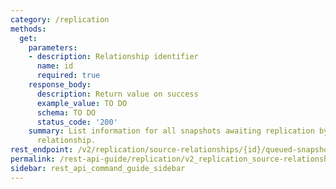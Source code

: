```yaml
---
category: /replication
methods:
  get:
    parameters:
    - description: Relationship identifier
      name: id
      required: true
    response_body:
      description: Return value on success
      example_value: TO DO
      schema: TO DO
      status_code: '200'
    summary: List information for all snapshots awaiting replication by the specified
      relationship.
rest_endpoint: /v2/replication/source-relationships/{id}/queued-snapshots/
permalink: /rest-api-guide/replication/v2_replication_source-relationships_id_queued-snapshots.html
sidebar: rest_api_command_guide_sidebar
---
```

